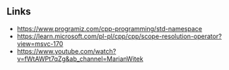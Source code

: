 ## Links
- https://www.programiz.com/cpp-programming/std-namespace
- https://learn.microsoft.com/pl-pl/cpp/cpp/scope-resolution-operator?view=msvc-170
- https://www.youtube.com/watch?v=fWtAWPt7qZg&ab_channel=MarianWitek



